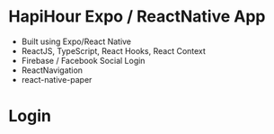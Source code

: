 # HapiHour Expo / ReactNative App
- Built using Expo/React Native
- ReactJS, TypeScript, React Hooks, React Context
- Firebase / Facebook Social Login
- ReactNavigation
- react-native-paper

# Login
